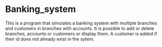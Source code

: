 # Banking_system
This is a program that simulates a banking system with multiple branches and customers in branches with accounts.  It is possible to add or delete branches, accounts or customers or display them. A customer is added if their id does not already exist in the sytem.

